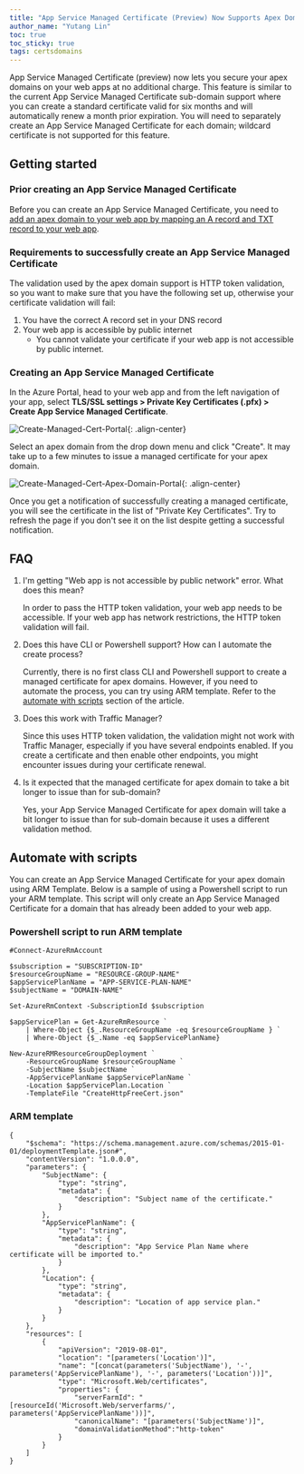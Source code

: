 ```yaml
---
title: "App Service Managed Certificate (Preview) Now Supports Apex Domains"
author_name: "Yutang Lin"
toc: true
toc_sticky: true
tags: certsdomains
---
```


App Service Managed Certificate (preview) now lets you secure your apex domains on your web apps at no additional charge. This feature is similar to the current App Service Managed Certificate sub-domain support where you can create a standard certificate valid for six months and will automatically renew a month prior expiration. You will need to separately create an App Service Managed Certificate for each domain; wildcard certificate is not supported for this feature.

## Getting started

### Prior creating an App Service Managed Certificate
Before you can create an App Service Managed Certificate, you need to [add an apex domain to your web app by mapping an A record and TXT record to your web app](https://docs.microsoft.com/en-us/azure/app-service/app-service-web-tutorial-custom-domain#map-an-a-record). 

### Requirements to successfully create an App Service Managed Certificate <a name="success-requirements"></a>
The validation used by the apex domain support is HTTP token validation, so you want to make sure that you have the following set up, otherwise your certificate validation will fail:
1. You have the correct A record set in your DNS record
1. Your web app is accessible by public internet 
    - You cannot validate your certificate if your web app is not accessible by public internet.

### Creating an App Service Managed Certificate
In the Azure Portal, head to your web app and from the left navigation of your app, select **TLS/SSL settings > Private Key Certificates (.pfx) > Create App Service Managed Certificate**.

![Create-Managed-Cert-Portal]({{site.baseurl}}/media/2021/01/create-managed-cert.png){: .align-center}

Select an apex domain from the drop down menu and click "Create". It may take up to a few minutes to issue a managed certificate for your apex domain.

![Create-Managed-Cert-Apex-Domain-Portal]({{site.baseurl}}/media/2021/01/create-managed-cert-apex-domain.png){: .align-center}

Once you get a notification of successfully creating a managed certificate, you will see the certificate in the list of "Private Key Certificates". Try to refresh the page if you don't see it on the list despite getting a successful notification.

## FAQ
1. I'm getting "Web app is not accessible by public network" error. What does this mean?

    In order to pass the HTTP token validation, your web app needs to be accessible. If your web app has network restrictions, the HTTP token validation will fail.

1. Does this have CLI or Powershell support? How can I automate the create process?

    Currently, there is no first class CLI and Powershell support to create a managed certificate for apex domains. However, if you need to automate the process, you can try using ARM template. Refer to the [automate with scripts](#automate-with-scripts) section of the article.

1. Does this work with Traffic Manager?

    Since this uses HTTP token validation, the validation might not work with Traffic Manager, especially if you have several endpoints enabled. If you create a certificate and then enable other endpoints, you might encounter issues during your certificate renewal.

1. Is it expected that the managed certificate for apex domain to take a bit longer to issue than for sub-domain?

    Yes, your App Service Managed Certificate for apex domain will take a bit longer to issue than for sub-domain because it uses a different validation method.


## Automate with scripts <a name="automate-with-scripts"></a>
You can create an App Service Managed Certificate for your apex domain using ARM Template. Below is a sample of using a Powershell script to run your ARM template. This script will only create an App Service Managed Certificate for a domain that has already been added to your web app. 

### Powershell script to run ARM template
```
#Connect-AzureRmAccount

$subscription = "SUBSCRIPTION-ID"
$resourceGroupName = "RESOURCE-GROUP-NAME"
$appServicePlanName = "APP-SERVICE-PLAN-NAME"
$subjectName = "DOMAIN-NAME"

Set-AzureRmContext -SubscriptionId $subscription

$appServicePlan = Get-AzureRmResource `
    | Where-Object {$_.ResourceGroupName -eq $resourceGroupName } `
    | Where-Object {$_.Name -eq $appServicePlanName}

New-AzureRMResourceGroupDeployment `
    -ResourceGroupName $resourceGroupName `
    -SubjectName $subjectName `
    -AppServicePlanName $appServicePlanName `
    -Location $appServicePlan.Location `
    -TemplateFile "CreateHttpFreeCert.json" 

```

### ARM template
```
{
    "$schema": "https://schema.management.azure.com/schemas/2015-01-01/deploymentTemplate.json#",
    "contentVersion": "1.0.0.0",
    "parameters": {
        "SubjectName": {
            "type": "string",
            "metadata": {
                "description": "Subject name of the certificate."
            }
        },
        "AppServicePlanName": {
            "type": "string",
            "metadata": {
                "description": "App Service Plan Name where certificate will be imported to."
            }
        },
        "Location": {
            "type": "string",
            "metadata": {
                "description": "Location of app service plan."
            }
        }
    },
    "resources": [
        {
            "apiVersion": "2019-08-01",
            "location": "[parameters('Location')]",
            "name": "[concat(parameters('SubjectName'), '-', parameters('AppServicePlanName'), '-', parameters('Location'))]",
            "type": "Microsoft.Web/certificates", 
            "properties": {
                "serverFarmId": "[resourceId('Microsoft.Web/serverfarms/', parameters('AppServicePlanName'))]",
                "canonicalName": "[parameters('SubjectName')]",
                "domainValidationMethod":"http-token"
            }
        }
    ]
}
```
